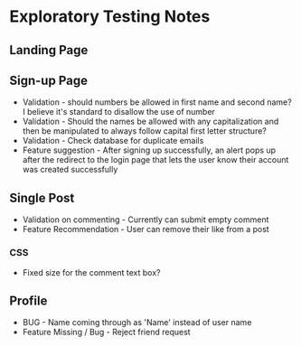 # Exploratory Testing Notes

## Landing Page

## Sign-up Page

- Validation - should numbers be allowed in first name and second name? I believe it's standard to disallow the use of number
- Validation - Should the names be allowed with any capitalization and then be manipulated to always follow capital first letter structure?
- Validation - Check database for duplicate emails
- Feature suggestion - After signing up successfully, an alert pops up after the redirect to the login page that lets the user know their account was created successfully

## Single Post

- Validation on commenting - Currently can submit empty comment
- Feature Recommendation - User can remove their like from a post

### CSS

- Fixed size for the comment text box?

## Profile

- BUG - Name coming through as 'Name' instead of user name
- Feature Missing / Bug - Reject friend request